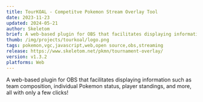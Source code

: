 ```yaml
---
title: TourKOAL - Competitve Pokemon Stream Overlay Tool
date: 2023-11-23
updated: 2024-05-21
author: Skeletom
brief: A web-based plugin for OBS that facilitates displaying information such as team composition, individual Pokemon status, player standings, and more, all with only a few clicks!
thumb: /img/projects/tourkoal/logo.png
tags: pokemon,vgc,javascript,web,open source,obs,streaming
release: https://www.skeletom.net/pkmn/tournament-overlay/
version: v1.3.2
platforms: Web
---
```


A web-based plugin for OBS that facilitates displaying information such as team composition, individual Pokemon status, player standings, and more, all with only a few clicks!

<!--more-->

